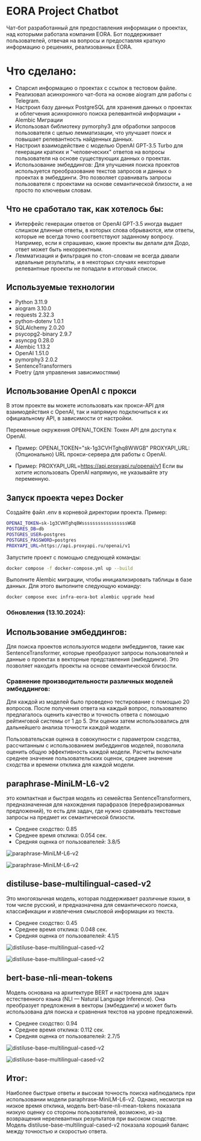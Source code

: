 # EORA Project Chatbot

Чат-бот разработанный для предоставления информации о проектах, над которыми работала компания EORA. Бот поддерживает пользователей, отвечая на вопросы и предоставляя краткую информацию о решениях, реализованных EORA.

# Что сделано:
- Спарсил информацию о проектах с ссылок в тестовом файле.
- Реализовал асинхронного чат-бота на основе aiogram для работы с Telegram.
- Настроил базу данных PostgreSQL для хранения данных о проектах и облегчения асинхронного поиска релевантной информации + Alembic Миграции
- Использовал библиотеку pymorphy3 для обработки запросов пользователя с целью лемматизации, что улучшает поиск и повышает релевантность найденных данных.
- Настроил взаимодействие с моделью OpenAI GPT-3.5 Turbo для генерации кратких и "человеческих" ответов на вопросы пользователя на основе существующих данных о проектах.
- Использование эмбеддингов: Для улучшения поиска проектов используется преобразование текстов запросов и данных о проектах в эмбеддинги. Это позволяет сравнивать запросы пользователя с проектами на основе семантической близости, а не просто по ключевым словам.

## Что не сработало так, как хотелось бы:
- Интерфейс генерации ответов от OpenAI GPT-3.5 иногда выдает слишком длинные ответы, в которых слова обрываются, или ответы, которые не всегда точно соответствуют заданному вопросу. Например, если я спрашиваю, какие проекты вы делали для Додо, ответ может быть некорректным.
- Лемматизация и фильтрация по стоп-словам не всегда давали идеальные результаты, и в некоторых случаях некоторые релевантные проекты не попадали в итоговый список.

## Используемые технологии
- Python 3.11.9
- aiogram 3.10.0
- requests 2.32.3
- python-dotenv 1.0.1
- SQLAlchemy 2.0.20
- psycopg2-binary 2.9.7
- asyncpg 0.28.0
- Alembic 1.13.2
- OpenAI 1.51.0
- pymorphy3 2.0.2
- SentenceTransformers
- Poetry (для управления зависимостями)

## Использование OpenAI с прокси
В этом проекте вы можете использовать как прокси-API для взаимодействия с OpenAI, так и напрямую подключиться к их официальному API, в зависимости от настройки.

Переменные окружения
OPENAI_TOKEN: Токен API для доступа к OpenAI.

- Пример: OPENAI_TOKEN="sk-1g3CVHTghq8WWGB"
PROXYAPI_URL: (Опционально) URL прокси-сервера для работы с OpenAI.

- Пример: PROXYAPI_URL=https://api.proxyapi.ru/openai/v1
Если вы хотите использовать OpenAI напрямую, не указывайте эту переменную.

## Запуск проекта через Docker
Создайте файл .env в корневой директории проекта.  Пример:

```sh
OPENAI_TOKEN=sk-1g3CVHTghq8WsssssssssssssssssWGB
POSTGRES_DB=db
POSTGRES_USER=postgres
POSTGRES_PASSWORD=postgres
PROXYAPI_URL=https://api.proxyapi.ru/openai/v1
```
Запустите проект с помощью следующей команды:

```sh
docker compose -f docker-compose.yml up --build
```

Выполните Alembic миграции, чтобы инициализировать таблицы в базе данных. Для этого выполните следующую команду:

```sh
docker compose exec infra-eora-bot alembic upgrade head
```

### Обновления (13.10.2024):

## Использование эмбеддингов:

Для поиска проектов используются модели эмбеддингов, такие как SentenceTransformer, которые преобразуют запросы пользователей и данные о проектах в векторные представления (эмбеддинги). Это позволяет находить проекты на основе семантической близости.

### Сравнение производительности различных моделей эмбеддингов:
Для каждой из моделей было проведено тестирование с помощью 20 вопросов. После получения ответа на каждый вопрос, пользователю предлагалось оценить качество и точность ответа с помощью рейтинговой системы от 1 до 5. Эти оценки затем использовались для дальнейшего анализа точности каждой модели.

Пользовательская оценка в совокупности с параметром сходства, рассчитанным с использованием эмбеддингов моделей, позволила оценить общую эффективность каждой модели. Расчеты включали среднее значение пользовательских оценок, среднее значение сходства и времени отклика для каждой модели.

## paraphrase-MiniLM-L6-v2
это компактная и быстрая модель из семейства SentenceTransformers, предназначенная для нахождения парафразов (перефразированных предложений), то есть для задач, где нужно сравнивать текстовые запросы на предмет их семантической близости.

- Среднее сходство: 0.85
- Среднее время отклика: 0.054 сек.
- Средняя оценка от пользователей: 3.8/5

![paraphrase-MiniLM-L6-v2](data/paraphrase_MiniLM_L6_v2/Rating_vs_Similarity-v2.png)

![paraphrase-MiniLM-L6-v2](data/paraphrase_MiniLM_L6_v2/Response_Time_for_Requests-v2.png)

## distiluse-base-multilingual-cased-v2
Это многоязычная модель, которая поддерживает различные языки, в том числе русский, и предназначена для семантического поиска, классификации и извлечения смысловой информации из текста.

- Среднее сходство: 0.45
- Среднее время отклика: 0.048 сек.
- Средняя оценка от пользователей: 4.1/5

![distiluse-base-multilingual-cased-v2](data/distiluse-base-multilingual-cased-v2/Rating_vs_Similarity.png)

![distiluse-base-multilingual-cased-v2](data/distiluse-base-multilingual-cased-v2/Response_Time_for_Requests.png)


## bert-base-nli-mean-tokens
 Модель основана на архитектуре BERT и настроена для задач естественного языка (NLI — Natural Language Inference). Она преобразует предложения в векторы (эмбеддинги) и может быть использована для поиска и сравнения текстов на уровне предложений.

- Среднее сходство: 0.94
- Среднее время отклика: 0.112 сек.
- Средняя оценка от пользователей: 2.7/5


![distiluse-base-multilingual-cased-v2](data/bert_base_nli_mean_tokens/Rating_vs_Similarity-v3.png)

![distiluse-base-multilingual-cased-v2](data/bert_base_nli_mean_tokens/Response_Time_for_Requests-v3.png)


## Итог:
Наиболее быстрые ответы и высокая точность поиска наблюдались при использовании модели paraphrase-MiniLM-L6-v2. Однако, несмотря на низкое время отклика, модель bert-base-nli-mean-tokens показала низкую оценку со стороны пользователей, возможно, из-за возвращения нерелевантных результатов при высоком сходстве. Модель distiluse-base-multilingual-cased-v2 показала хороший баланс между точностью и скоростью ответа.
